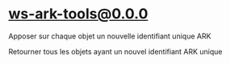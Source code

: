 # ws-ark-tools@0.0.0

Apposer sur chaque objet un nouvelle identifiant unique ARK

Retourner tous les objets ayant un nouvel identifiant ARK unique
